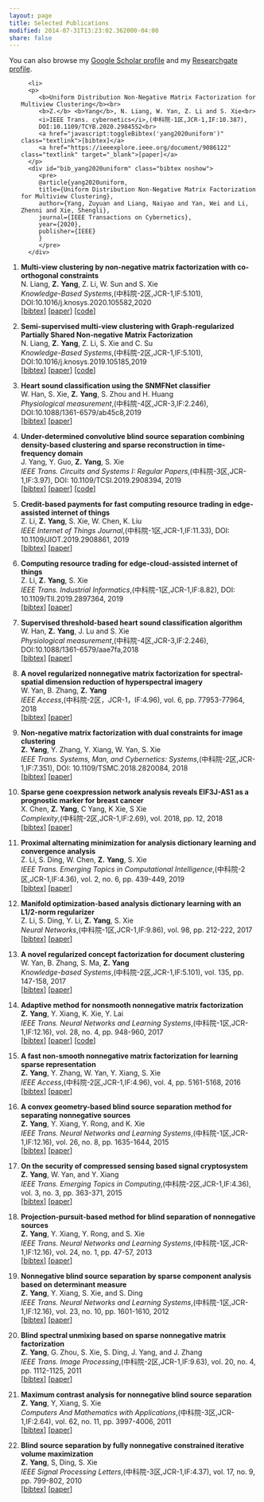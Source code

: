 ```yaml
---
layout: page
title: Selected Publications
modified: 2014-07-31T13:23:02.362000-04:00
share: false
---
```


You can also browse my <a href="https://scholar.google.com.hk/citations?user=s0KBHhUAAAAJ&hl=zh-CN" target="_blank" style="text-decoration:underline;">Google Scholar profile</a> and my <a href="https://www.researchgate.net/profile/Zuyuan_Yang2" target="_blank" style="text-decoration:underline;">Researchgate profile</a>.

<style>
.biblist { }

/* The item */
.biblist li { }

/* You can define custom styles for plstyle field here. */

/*************************************
   The box that contain BibTeX code
 *************************************/
div.noshow { display: none; }
div.bibtex {
  margin-right: 0%;
  margin-top: 1.2em;
  margin-bottom: 1.3em;
  border: 1px solid silver;
  padding: 0.3em 0.5em;
  background: #eeeeee;
}
div.bibtex pre { font-size: 75%; overflow: auto;  width: 100%; }
</style>

<script>
function toggleBibtex(articleid) {
  var bib = document.getElementById('bib_'+articleid);
  if (bib) {
    if(bib.className.indexOf('bibtex') != -1) {
    bib.className.indexOf('noshow') == -1?bib.className = 'bibtex noshow':bib.className = 'bibtex';
    }
  } else {
    return;
  }
}
</script>


<ol class="biblist">
   
      <li>
      <p>
         <b>Uniform Distribution Non-Negative Matrix Factorization for Multiview Clustering</b><br>
         <b>Z.</b> <b>Yang</b>, N. Liang, W. Yan, Z. Li and S. Xie<br>
         <i>IEEE Trans. cybernetics</i>,(中科院-1区,JCR-1,IF:10.387),
         DOI:10.1109/TCYB.2020.2984552<br>
         <a href="javascript:toggleBibtex('yang2020uniform')" class="textlink">[bibtex]</a>
         <a href="https://ieeexplore.ieee.org/document/9086122" class="textlink" target="_blank">[paper]</a>
      </p>
      <div id="bib_yang2020uniform" class="bibtex noshow">
         <pre>
         @article{yang2020uniform,
         title={Uniform Distribution Non-Negative Matrix Factorization for Multiview Clustering},
         author={Yang, Zuyuan and Liang, Naiyao and Yan, Wei and Li, Zhenni and Xie, Shengli},
         journal={IEEE Transactions on Cybernetics},
         year={2020},
         publisher={IEEE}
         }
         </pre>
      </div>
   </li>
   
   <li>
      <p>
         <b>Multi-view clustering by non-negative matrix factorization with co-orthogonal constraints</b><br>
         N. Liang, <b>Z.</b> <b>Yang</b>, Z. Li, W. Sun and S. Xie<br>
         <i>Knowledge-Based Systems</i>,(中科院-2区,JCR-1,IF:5.101),
         DOI:10.1016/j.knosys.2020.105582,2020<br>
         <a href="javascript:toggleBibtex('liang2020multi')" class="textlink">[bibtex]</a>
         <a href="https://www.sciencedirect.com/science/article/abs/pii/S0950705120300642" class="textlink" target="_blank">[paper]</a>
         <a href="https://github.com/liangnaiyao/NMFCC" class="textlink" target="_blank">[code]</a>
      </p>
      <div id="bib_liang2020multi" class="bibtex noshow">
         <pre>
         @article{liang2020multi,
         title={Multi-view clustering by non-negative matrix factorization with co-orthogonal constraints},
         author={Liang, Naiyao and Yang, Zuyuan and Li, Zhenni and Sun, Weijun and Xie, Shengli},
         journal={Knowledge-Based Systems},
         pages={105582},
         year={2020},
         publisher={Elsevier}
         }
         </pre>
      </div>
   </li>

   <li>
      <p>
         <b>Semi-supervised multi-view clustering with Graph-regularized Partially Shared Non-negative Matrix Factorization</b><br>
         N. Liang, <b>Z.</b> <b>Yang</b>, Z. Li, S. Xie and C. Su<br>
         <i>Knowledge-Based Systems</i>,(中科院-2区,JCR-1,IF:5.101),
         DOI:10.1016/j.knosys.2019.105185,2019<br>
         <a href="javascript:toggleBibtex('liang2019semi')" class="textlink">[bibtex]</a>
         <a href="https://www.sciencedirect.com/science/article/abs/pii/S0950705119305271" class="textlink" target="_blank">[paper]</a>
         <a href="https://github.com/liangnaiyao/GPSNMF" class="textlink" target="_blank">[code]</a>
      </p>
      <div id="bib_liang2019semi" class="bibtex noshow">
         <pre>
         @article{liang2019semi,
         title={Semi-supervised multi-view clustering with Graph-regularized Partially Shared Non-negative Matrix Factorization},
         author={Liang, Naiyao and Yang, Zuyuan and Li, Zhenni and Xie, Shengli and Su, Chun-Yi},
         journal={Knowledge-Based Systems},
         pages={105185},
         year={2019},
         publisher={Elsevier}
         }
         </pre>
      </div>
   </li>  
   
   <li>
      <p>
         <b>Heart sound classification using the SNMFNet classifier</b><br>
         W. Han, S. Xie, <b>Z.</b> <b>Yang</b>, S. Zhou and H. Huang<br>
         <i>Physiological measurement</i>,(中科院-4区,JCR-3,IF:2.246),
         DOI:10.1088/1361-6579/ab45c8,2019<br>
         <a href="javascript:toggleBibtex('han2019heart')" class="textlink">[bibtex]</a>
         <a href="https://iopscience.iop.org/article/10.1088/1361-6579/ab45c8" class="textlink" target="_blank">[paper]</a>
      </p>
      <div id="bib_han2019heart" class="bibtex noshow">
         <pre>
@article{han2019heart,
  title={Heart sound classification using the SNMFNet classifier},
  author={Han, Wei and Xie, Shengli and Yang, Zuyuan and Zhou, Songbin and Huang, Haonan},
  journal={Physiological measurement},
  volume={40},
  number={10},
  pages={105003},
  year={2019},
  publisher={IOP Publishing}
}
         </pre>
      </div>
   </li>     
   
<li >
<p>
<b>Under-determined convolutive blind source separation combining density-based clustering and sparse reconstruction in time-frequency domain</b><br>
J. Yang, Y. Guo, <b>Z.</b> <b>Yang</b>, S. Xie<br>
<i>IEEE Trans. Circuits and Systems I: Regular Papers</i>,(中科院-3区,JCR-1,IF:3.97),
 DOI: 10.1109/TCSI.2019.2908394,
 2019<br>
 <a href="javascript:toggleBibtex('yang2019under')" class="textlink">[bibtex]</a>
<a href="https://ieeexplore.ieee.org/abstract/document/8701504" class="textlink" target="_blank">[paper]</a>
<a href="https://github.com/zuyuanyang/Basic-version-of-TCS" class="textlink" target="_blank">[code]</a>
</p>
   
<div id="bib_yang2019under" class="bibtex noshow">
 <pre>
@article{yang2019under,
title={Under-Determined Convolutive Blind Source Separation Combining Density-Based Clustering and Sparse Reconstruction in Time-Frequency Domain},
  author={Yang, Junjie and Guo, Yi and Yang, Zuyuan and Xie, Shengli},
  journal={IEEE Transactions on Circuits and Systems I: Regular Papers},
  year={2019},
  publisher={IEEE}
}
</pre></div>
</li> 
 
<li >
<p>
<b>Credit-based payments for fast computing resource trading in edge-assisted internet of things</b><br>
Z. Li, <b>Z.</b> <b>Yang</b>, S. Xie, W. Chen, K. Liu<br>
<i>IEEE Internet of Things Journal</i>,(中科院-1区,JCR-1,IF:11.33),
 DOI: 10.1109/JIOT.2019.2908861,
 2019<br>
<a href="javascript:toggleBibtex('li2019credit')" class="textlink">[bibtex]</a>
<a href="https://ieeexplore.ieee.org/abstract/document/8680626" class="textlink" target="_blank">[paper]</a>
</p>
 
<div id="bib_li2019credit" class="bibtex noshow">
<pre>
@article{li2019credit,
  title={Credit-based payments for fast computing resource trading in edge-assisted internet of things},
  author={Li, Zhenni and Yang, Zuyuan and Xie, Shengli and Chen, Wuhui and Liu, Kang},
  journal={IEEE Internet of Things Journal},
  year={2019},
  publisher={IEEE}
}
</pre></div>
 </li>

<!-- Item: tsmc2018 -->
<li >
<p>
<b>Computing resource trading for edge-cloud-assisted internet of things</b><br>
Z. Li, <b>Z.</b> <b>Yang</b>, S. Xie<br>
<i>IEEE Trans. Industrial Informatics</i>,(中科院-1区,JCR-1,IF:8.82),
 DOI: 10.1109/TII.2019.2897364,
 2019<br>
<a href="javascript:toggleBibtex('li2019computing')" class="textlink">[bibtex]</a>
<a href="https://ieeexplore.ieee.org/abstract/document/8633978" class="textlink" target="_blank">[paper]</a>
</p>

<div id="bib_li2019computing" class="bibtex noshow">
<pre>
@article{li2019computing,
  title={Computing Resource Trading for Edge-Cloud-assisted Internet of Things},
  author={Li, Zhenni and Yang, Zuyuan and Xie, Shengli},
  journal={IEEE Transactions on Industrial Informatics},
  year={2019},
  publisher={IEEE}
}
</pre></div>

<li>
      <p>
         <b>Supervised threshold-based heart sound classification algorithm</b><br>
         W. Han, <b>Z.</b> <b>Yang</b>, J. Lu and S. Xie<br>
         <i>Physiological measurement</i>,(中科院-4区,JCR-3,IF:2.246),
         DOI:10.1088/1361-6579/aae7fa,2018<br>
         <a href="javascript:toggleBibtex('han2018supervised')" class="textlink">[bibtex]</a>
         <a href="https://dx.doi.org/10.1088%2F1361-6579%2Faae7fa" class="textlink" target="_blank">[paper]</a>
      </p>
      <div id="bib_han2018supervised" class="bibtex noshow">
         <pre>
@article{han2018supervised,
  title={Supervised threshold-based heart sound classification algorithm},
  author={Han, Wei and Yang, Zuyuan and Lu, Jun and Xie, Shengli},
  journal={Physiological measurement},
  volume={39},
  number={11},
  pages={115011},
  year={2018},
  publisher={IOP Publishing}
}
         </pre>
      </div>
   </li>   


<li >
<p>
<b>A novel regularized nonnegative matrix factorization for spectral-spatial dimension reduction of hyperspectral imagery</b><br>
W. Yan, B. Zhang, <b>Z.</b> <b>Yang</b><br>
<i>IEEE Access</i>,(中科院-2区，JCR-1，IF:4.96),
 vol. 6, pp. 77953-77964, 2018<br>
<a href="javascript:toggleBibtex('yan2018novel')" class="textlink">[bibtex]</a>
<a href="https://ieeexplore.ieee.org/document/8555994?denied=" class="textlink" target="_blank">[paper]</a>
</p>
  
<div id="bib_yan2018novel" class="bibtex noshow">
<pre>
  @article{yan2018novel,
  title={A Novel Regularized Nonnegative Matrix Factorization for Spectral-Spatial Dimension Reduction of Hyperspectral Imagery},
  author={Yan, Wei and Zhang, Bob and Yang, Zuyuan},
  journal={IEEE Access},
  volume={6},
  pages={77953--77964},
  year={2018},
  publisher={IEEE}
}
</pre></div>  
  
<li >
<p>
<b>Non-negative matrix factorization with dual constraints for image clustering</b><br>
<b>Z.</b> <b>Yang</b>, Y. Zhang, Y. Xiang, W. Yan, S. Xie<br>
<i>IEEE Trans.  Systems, Man, and Cybernetics: Systems</i>,(中科院-2区,JCR-1,IF:7.351),
 DOI: 10.1109/TSMC.2018.2820084,
 2018<br>
<a href="javascript:toggleBibtex('yang2018non')" class="textlink">[bibtex]</a>
<a href="https://ieeexplore.ieee.org/abstract/document/8360970" class="textlink" target="_blank">[paper]</a>
</p>

<div id="bib_yang2018non" class="bibtex noshow">
<pre>
@article{yang2018non,
  title={Non-negative matrix factorization with dual constraints for image clustering},
  author={Yang, Zuyuan and Zhang, Yu and Xiang, Yong and Yan, Wei and Xie, Shengli},
  journal={IEEE Transactions on Systems, Man, and Cybernetics: Systems},
  year={2018},
  publisher={IEEE}
}
</pre></div>

<li >
<p>
<b>Sparse gene coexpression network analysis reveals EIF3J-AS1 as a prognostic marker for breast cancer</b><br>
X. Chen, <b>Z.</b> <b>Yang</b>, C Yang, K Xie, S Xie<br>
<i>Complexity</i>,(中科院-2区,JCR-1,IF:2.69),
 vol. 2018, pp. 12,
 2018<br>
<a href="javascript:toggleBibtex('chen2018sparse')" class="textlink">[bibtex]</a>
<a href="https://www.hindawi.com/journals/complexity/2018/1656273/abs/" class="textlink" target="_blank">[paper]</a>
</p>

<div id="bib_chen2018sparse" class="bibtex noshow">
<pre>
@article{chen2018sparse,
  title={Sparse Gene Coexpression Network Analysis Reveals EIF3J-AS1 as a Prognostic Marker for Breast Cancer},
  author={Chen, Xin and Yang, Zuyuan and Yang, Chao and Xie, Kan and Sun, Weijun and Xie, Shengli},
  journal={Complexity},
  volume={2018},
  year={2018},
  publisher={Hindawi}
}
</pre></div>

<li >
<p>
<b>Proximal alternating
minimization for analysis dictionary learning and convergence
analysis</b><br>
Z. Li, S. Ding, W. Chen, <b>Z.</b> <b>Yang</b>, S. Xie<br>
<i>IEEE Trans. Emerging Topics in Computational
Intelligence</i>,(中科院-2区,JCR-1,IF:4.36),
 vol. 2, no. 6, pp. 439-449, 2019<br>
<a href="javascript:toggleBibtex('li2018proximal')" class="textlink">[bibtex]</a>
<a href="https://ieeexplore.ieee.org/stamp/stamp.jsp?arnumber=8306279" class="textlink" target="_blank">[paper]</a>
</p>

<div id="bib_li2018proximal" class="bibtex noshow">
<pre>
@article{li2018proximal,
  title={Proximal alternating minimization for analysis dictionary learning and convergence analysis},
  author={Li, Zhenni and Ding, Shuxue and Chen, Wuhui and Yang, Zuyuan and Xie, Shengli},
  journal={IEEE Transactions on Emerging Topics in Computational Intelligence},
  volume={2},
  number={6},
  pages={439--449},
  year={2018},
  publisher={IEEE}
}
</pre></div>

<li >
<p>
<b>Manifold optimization-based
analysis dictionary learning with an L1/2-norm regularizer</b><br>
Z. Li, S. Ding, Y. Li, <b>Z.</b> <b>Yang</b>, S. Xie<br>
<i>Neural
Networks</i>,(中科院-1区,JCR-1,IF:9.86),
 vol. 98, pp. 212-222, 2017<br>
<a href="javascript:toggleBibtex('li2018manifold')" class="textlink">[bibtex]</a>
<a href="https://www.sciencedirect.com/science/article/pii/S0893608017302782" class="textlink" target="_blank">[paper]</a>
</p>

<div id="bib_li2018manifold" class="bibtex noshow">
<pre>
@article{li2018manifold,
  title={Manifold optimization-based analysis dictionary learning with an ℓ1/ 2-norm regularizer},
  author={Li, Zhenni and Ding, Shuxue and Li, Yujie and Yang, Zuyuan and Xie, Shengli and Chen, Wuhui},
  journal={Neural Networks},
  volume={98},
  pages={212--222},
  year={2018},
  publisher={Elsevier}
}
</pre></div>

<li >
<p>
<b>A novel regularized concept
factorization for document clustering</b><br>
W. Yan, B. Zhang, S. Ma, <b>Z.</b> <b>Yang</b><br>
<i>Knowledge-based Systems</i>,(中科院-2区,JCR-1,IF:5.101),
vol. 135, pp. 147-158, 2017<br>
<a href="javascript:toggleBibtex('yan2017novel')" class="textlink">[bibtex]</a>
<a href="https://www.sciencedirect.com/science/article/pii/S0950705117303672" class="textlink" target="_blank">[paper]</a>
</p>

<div id="bib_yan2017novel" class="bibtex noshow">
<pre>
@article{yan2017novel,
  title={A novel regularized concept factorization for document clustering},
  author={Yan, Wei and Zhang, Bob and Ma, Sihan and Yang, Zuyuan},
  journal={Knowledge-Based Systems},
  volume={135},
  pages={147--158},
  year={2017},
  publisher={Elsevier}
}
</pre></div>

<li >
<p>
<b>Adaptive method for nonsmooth
nonnegative matrix factorization</b><br>
<b>Z.</b> <b>Yang</b>, Y. Xiang, K. Xie, Y. Lai<br>
<i>IEEE Trans. Neural
Networks and Learning Systems</i>,(中科院-1区,JCR-1,IF:12.16),
 vol. 28, no. 4, pp. 948-960, 2017<br>
<a href="javascript:toggleBibtex('yang2016adaptive')" class="textlink">[bibtex]</a>
<a href="https://ieeexplore.ieee.org/abstract/document/7394180" class="textlink" target="_blank">[paper]</a> 
<a href="https://github.com/zuyuanyang/AnsNMF" class="textlink" target="_blank">[code]</a>
</p>

<div id="bib_yang2016adaptive" class="bibtex noshow">
<pre>
@article{yang2016adaptive,
  title={Adaptive method for nonsmooth nonnegative matrix factorization},
  author={Yang, Zuyuan and Xiang, Yong and Xie, Kan and Lai, Yue},
  journal={IEEE transactions on neural networks and learning systems},
  volume={28},
  number={4},
  pages={948--960},
  year={2016},
  publisher={IEEE}
}
</pre></div>

<li >
<p>
<b>A fast non-smooth
nonnegative matrix factorization for learning sparse representation</b><br>
<b>Z.</b> <b>Yang</b>, Y. Zhang, W. Yan, Y. Xiang, S. Xie<br>
<i>IEEE Access</i>,(中科院-2区,JCR-1,IF:4.96),
 vol. 4, pp. 5161-5168, 2016<br>
<a href="javascript:toggleBibtex('yang2016fast')" class="textlink">[bibtex]</a>
<a href="https://ieeexplore.ieee.org/abstract/document/7559804" class="textlink" target="_blank">[paper]</a>
</p>
  
<div id="bib_yang2016fast" class="bibtex noshow">
<pre>
@article{yang2016fast,
  title={A fast non-smooth nonnegative matrix factorization for learning sparse representation},
  author={Yang, Zuyuan and Zhang, Yu and Yan, Wei and Xiang, Yong and Xie, Shengli},
  journal={IEEE access},
  volume={4},
  pages={5161--5168},
  year={2016},
  publisher={IEEE}
}
</pre></div>  
  
<li >
<p>
<b>A convex geometry-based
blind source separation method for separating nonnegative sources</b><br>
<b>Z.</b> <b>Yang</b>, Y. Xiang, Y. Rong, and K. Xie<br>
<i>IEEE Trans. Neural Networks and Learning Systems</i>,(中科院-1区,JCR-1,IF:12.16),
 vol. 26, no. 8, pp. 1635-1644, 2015<br>
<a href="javascript:toggleBibtex('yang2014convex')" class="textlink">[bibtex]</a>
<a href="https://ieeexplore.ieee.org/abstract/document/6893008" class="textlink" target="_blank">[paper]</a>
</p>

<div id="bib_yang2014convex" class="bibtex noshow">
<pre>
@article{yang2014convex,
  title={A convex geometry-based blind source separation method for separating nonnegative sources},
  author={Yang, Zuyuan and Xiang, Yong and Rong, Yue and Xie, Kan},
  journal={IEEE transactions on neural networks and learning systems},
  volume={26},
  number={8},
  pages={1635--1644},
  year={2014},
  publisher={IEEE}
}
</pre></div>

<li >
<p>
<b>On the security of compressed sensing
based signal cryptosystem</b><br>
<b>Z.</b> <b>Yang</b>, W. Yan, and Y. Xiang<br>
<i>IEEE Trans.  Emerging Topics in
Computing</i>,(中科院-2区,JCR-1,IF:4.36),
 vol. 3, no. 3, pp. 363-371, 2015<br>
<a href="javascript:toggleBibtex('yang2014security')" class="textlink">[bibtex]</a>
<a href="https://ieeexplore.ieee.org/abstract/document/6975126" class="textlink" target="_blank">[paper]</a>
</p>  

<div id="bib_yang2014security" class="bibtex noshow">
<pre>
@article{yang2014security,
  title={On the security of compressed sensing-based signal cryptosystem},
  author={Yang, Zuyuan and Yan, Wei and Xiang, Yong},
  journal={IEEE Transactions on Emerging Topics in Computing},
  volume={3},
  number={3},
  pages={363--371},
  year={2014},
  publisher={IEEE}
}
</pre></div>

<li >
<p>
<b>Projection-pursuit-based method for blind separation of nonnegative
sources</b><br>
<b>Z.</b> <b>Yang</b>, Y. Xiang, Y. Rong, and S. Xie<br>
<i>IEEE Trans. Neural Networks and Learning Systems</i>,(中科院-1区,JCR-1,IF:12.16),
 vol. 24, no. 1, pp. 47-57, 2013<br>
<a href="javascript:toggleBibtex('yang2012projection')" class="textlink">[bibtex]</a>
<a href="https://ieeexplore.ieee.org/abstract/document/6365335" class="textlink" target="_blank">[paper]</a>
</p>

<div id="bib_yang2012projection" class="bibtex noshow">
<pre>
@article{yang2012projection,
  title={Projection-pursuit-based method for blind separation of nonnegative sources},
  author={Yang, Zuyuan and Xiang, Yong and Rong, Yue and Xie, Shengli},
  journal={IEEE transactions on neural networks and learning systems},
  volume={24},
  number={1},
  pages={47--57},
  year={2012},
  publisher={IEEE}
}
</pre></div>

<li >
<p>
<b>Nonnegative blind
source separation by sparse component analysis based on determinant
measure</b><br>
<b>Z.</b> <b>Yang</b>, Y. Xiang, S. Xie, and S. Ding<br>
<i>IEEE Trans. Neural Networks and Learning Systems</i>,(中科院-1区,JCR-1,IF:12.16),
 vol. 23, no. 10, pp. 1601-1610, 2012<br>
<a href="javascript:toggleBibtex('yang2012nonnegative')" class="textlink">[bibtex]</a>
<a href="https://ieeexplore.ieee.org/stamp/stamp.jsp?arnumber=6263307" class="textlink" target="_blank">[paper]</a>
</p>

<div id="bib_yang2012nonnegative" class="bibtex noshow">
<pre>
@article{yang2012nonnegative,
  title={Nonnegative blind source separation by sparse component analysis based on determinant measure},
  author={Yang, Zuyuan and Xiang, Yong and Xie, Shengli and Ding, Shuxue and Rong, Yue},
  journal={IEEE transactions on neural networks and learning systems},
  volume={23},
  number={10},
  pages={1601--1610},
  year={2012},
  publisher={IEEE}
}
</pre></div>

<li >
<p>
<b>Blind spectral unmixing based on sparse nonnegative matrix
factorization</b><br>
<b>Z.</b> <b>Yang</b>, G. Zhou, S. Xie, S. Ding, J. Yang, and J.
Zhang<br>
<i>IEEE Trans. Image Processing</i>,(中科院-2区,JCR-1,IF:9.63),
 vol. 20, no. 4, pp. 1112-1125, 2011<br>
<a href="javascript:toggleBibtex('yang2010blind')" class="textlink">[bibtex]</a>
<a href="https://ieeexplore.ieee.org/abstract/document/5593218" class="textlink" target="_blank">[paper]</a>
</p>
   
<div id="bib_yang2010blind" class="bibtex noshow">
<pre>
@article{yang2010blind,
  title={Blind spectral unmixing based on sparse nonnegative matrix factorization},
  author={Yang, Zuyuan and Zhou, Guoxu and Xie, Shengli and Ding, Shuxue and Yang, Jun-Mei and Zhang, Jun},
  journal={IEEE Transactions on Image Processing},
  volume={20},
  number={4},
  pages={1112--1125},
  year={2010},
  publisher={IEEE}
}
</pre></div>

<li >
<p>
<b>Maximum contrast analysis for
nonnegative blind source separation</b><br>
<b>Z.</b> <b>Yang</b>, Y, Xiang, S. Xie<br>
<i>Computers And Mathematics with
Applications</i>,(中科院-3区,JCR-1,IF:2.64),
 vol. 62, no. 11, pp. 3997-4006, 2011<br>
<a href="javascript:toggleBibtex('yang2011maximum')" class="textlink">[bibtex]</a>
<a href="https://www.sciencedirect.com/science/article/pii/S0898122111007589" class="textlink" target="_blank">[paper]</a>
</p>

<div id="bib_yang2011maximum" class="bibtex noshow">
<pre>
@article{yang2011maximum,
  title={Maximum contrast analysis for nonnegative blind source separation},
  author={Yang, Zuyuan and Xiang, Yong and Xie, Shengli},
  journal={Computers \& Mathematics with Applications},
  volume={62},
  number={11},
  pages={3997--4006},
  year={2011},
  publisher={Elsevier}
}
</pre></div>

<li >
<p>
<b>Blind source separation by
fully nonnegative constrained iterative volume maximization</b><br>
<b>Z.</b> <b>Yang</b>, S, Ding, S. Xie<br>
<i>IEEE
Signal Processing Letters</i>,(中科院-3区,JCR-1,IF:4.37),
 vol. 17, no. 9, pp. 799-802, 2010<br>
<a href="javascript:toggleBibtex('yang2010blin')" class="textlink">[bibtex]</a>
<a href="https://ieeexplore.ieee.org/abstract/document/5498924" class="textlink" target="_blank">[paper]</a>
</p>
  
<div id="bib_yang2010blin" class="bibtex noshow">
<pre>
@article{yang2010blin,
  title={Blind source separation by fully nonnegative constrained iterative volume maximization},
  author={Yang, Zuyuan and Ding, Shuxue and Xie, Shengli},
  journal={IEEE Signal Processing Letters},
  volume={17},
  number={9},
  pages={799--802},
  year={2010},
  publisher={IEEE}
}
</pre></div>  


